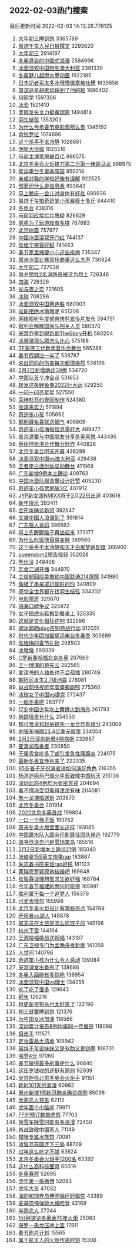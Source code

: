## 2022-02-03热门搜索 
最后更新时间 2022-02-03 14:13:26.776125 
1. [大年初三睡到饱](https://s.weibo.com/weibo?q=%E5%A4%A7%E5%B9%B4%E5%88%9D%E4%B8%89%E7%9D%A1%E5%88%B0%E9%A5%B1&Refer=top) 3365789
1. [易烊千玺人民日报撰文](https://s.weibo.com/weibo?q=%23%E6%98%93%E7%83%8A%E5%8D%83%E7%8E%BA%E4%BA%BA%E6%B0%91%E6%97%A5%E6%8A%A5%E6%92%B0%E6%96%87%23&Refer=top) 3293620
1. [大年初三](https://s.weibo.com/weibo?q=%E5%A4%A7%E5%B9%B4%E5%88%9D%E4%B8%89&Refer=top) 2914197
1. [冬奥盛会的中国式浪漫](https://s.weibo.com/weibo?q=%23%E5%86%AC%E5%A5%A5%E7%9B%9B%E4%BC%9A%E7%9A%84%E4%B8%AD%E5%9B%BD%E5%BC%8F%E6%B5%AA%E6%BC%AB%23&Refer=top) 2594996
1. [冰壶混双中国险胜澳大利亚](https://s.weibo.com/weibo?q=%E5%86%B0%E5%A3%B6%E6%B7%B7%E5%8F%8C%E4%B8%AD%E5%9B%BD%E9%99%A9%E8%83%9C%E6%BE%B3%E5%A4%A7%E5%88%A9%E4%BA%9A&Refer=top) 2381339
1. [冬奥健儿超燃水墨动画](https://s.weibo.com/weibo?q=%23%E5%86%AC%E5%A5%A5%E5%81%A5%E5%84%BF%E8%B6%85%E7%87%83%E6%B0%B4%E5%A2%A8%E5%8A%A8%E7%94%BB%23&Refer=top) 1922185
1. [日本记者买太多冰墩墩徽章被吐槽](https://s.weibo.com/weibo?q=%23%E6%97%A5%E6%9C%AC%E8%AE%B0%E8%80%85%E4%B9%B0%E5%A4%AA%E5%A4%9A%E5%86%B0%E5%A2%A9%E5%A2%A9%E5%BE%BD%E7%AB%A0%E8%A2%AB%E5%90%90%E6%A7%BD%23&Refer=top) 1839858
1. [周深追星胡歌却踩到了他的鞋](https://s.weibo.com/weibo?q=%23%E5%91%A8%E6%B7%B1%E8%BF%BD%E6%98%9F%E8%83%A1%E6%AD%8C%E5%8D%B4%E8%B8%A9%E5%88%B0%E4%BA%86%E4%BB%96%E7%9A%84%E9%9E%8B%23&Refer=top) 1696402
1. [何同学](https://s.weibo.com/weibo?q=%E4%BD%95%E5%90%8C%E5%AD%A6&Refer=top) 1597306
1. [冰壶](https://s.weibo.com/weibo?q=%E5%86%B0%E5%A3%B6&Refer=top) 1521410
1. [罗颖发长文力挺黄瑞恩](https://s.weibo.com/weibo?q=%23%E7%BD%97%E9%A2%96%E5%8F%91%E9%95%BF%E6%96%87%E5%8A%9B%E6%8C%BA%E9%BB%84%E7%91%9E%E6%81%A9%23&Refer=top) 1494814
1. [羽生结弦](https://s.weibo.com/weibo?q=%23%E7%BE%BD%E7%94%9F%E7%BB%93%E5%BC%A6%23&Refer=top) 1353203
1. [为什么今年春节电影票那么贵](https://s.weibo.com/weibo?q=%23%E4%B8%BA%E4%BB%80%E4%B9%88%E4%BB%8A%E5%B9%B4%E6%98%A5%E8%8A%82%E7%94%B5%E5%BD%B1%E7%A5%A8%E9%82%A3%E4%B9%88%E8%B4%B5%23&Refer=top) 1345192
1. [俞悦罗拉](https://s.weibo.com/weibo?q=%E4%BF%9E%E6%82%A6%E7%BD%97%E6%8B%89&Refer=top) 1074690
1. [这个杀手不太冷静](https://s.weibo.com/weibo?q=%E8%BF%99%E4%B8%AA%E6%9D%80%E6%89%8B%E4%B8%8D%E5%A4%AA%E5%86%B7%E9%9D%99&Refer=top) 1028861
1. [明星大侦探](https://s.weibo.com/weibo?q=%E6%98%8E%E6%98%9F%E5%A4%A7%E4%BE%A6%E6%8E%A2&Refer=top) 1025516
1. [马丽主演票房破百亿](https://s.weibo.com/weibo?q=%23%E9%A9%AC%E4%B8%BD%E4%B8%BB%E6%BC%94%E7%A5%A8%E6%88%BF%E7%A0%B4%E7%99%BE%E4%BA%BF%23&Refer=top) 996575
1. [北京冬奥会火炬接力第二日第一棒是马龙](https://s.weibo.com/weibo?q=%23%E5%8C%97%E4%BA%AC%E5%86%AC%E5%A5%A5%E4%BC%9A%E7%81%AB%E7%82%AC%E6%8E%A5%E5%8A%9B%E7%AC%AC%E4%BA%8C%E6%97%A5%E7%AC%AC%E4%B8%80%E6%A3%92%E6%98%AF%E9%A9%AC%E9%BE%99%23&Refer=top) 968975
1. [星运电台冬奥季阵容](https://s.weibo.com/weibo?q=%23%E6%98%9F%E8%BF%90%E7%94%B5%E5%8F%B0%E5%86%AC%E5%A5%A5%E5%AD%A3%E9%98%B5%E5%AE%B9%23&Refer=top) 950214
1. [亲戚对我的学校好像有误解](https://s.weibo.com/weibo?q=%23%E4%BA%B2%E6%88%9A%E5%AF%B9%E6%88%91%E7%9A%84%E5%AD%A6%E6%A0%A1%E5%A5%BD%E5%83%8F%E6%9C%89%E8%AF%AF%E8%A7%A3%23&Refer=top) 922525
1. [邢菲问什么是信息素](https://s.weibo.com/weibo?q=%23%E9%82%A2%E8%8F%B2%E9%97%AE%E4%BB%80%E4%B9%88%E6%98%AF%E4%BF%A1%E6%81%AF%E7%B4%A0%23&Refer=top) 893643
1. [早上赖床一会儿对身体有好处](https://s.weibo.com/weibo?q=%23%E6%97%A9%E4%B8%8A%E8%B5%96%E5%BA%8A%E4%B8%80%E4%BC%9A%E5%84%BF%E5%AF%B9%E8%BA%AB%E4%BD%93%E6%9C%89%E5%A5%BD%E5%A4%84%23&Refer=top) 880936
1. [易烊千玺拍奇迹笨小孩暴瘦十多斤](https://s.weibo.com/weibo?q=%23%E6%98%93%E7%83%8A%E5%8D%83%E7%8E%BA%E6%8B%8D%E5%A5%87%E8%BF%B9%E7%AC%A8%E5%B0%8F%E5%AD%A9%E6%9A%B4%E7%98%A6%E5%8D%81%E5%A4%9A%E6%96%A4%23&Refer=top) 844410
1. [冬奥会](https://s.weibo.com/weibo?q=%E5%86%AC%E5%A5%A5%E4%BC%9A&Refer=top) 838316
1. [马丽回应接烂片质疑](https://s.weibo.com/weibo?q=%23%E9%A9%AC%E4%B8%BD%E5%9B%9E%E5%BA%94%E6%8E%A5%E7%83%82%E7%89%87%E8%B4%A8%E7%96%91%23&Refer=top) 826629
1. [弟弟为了玩游戏有多拼](https://s.weibo.com/weibo?q=%23%E5%BC%9F%E5%BC%9F%E4%B8%BA%E4%BA%86%E7%8E%A9%E6%B8%B8%E6%88%8F%E6%9C%89%E5%A4%9A%E6%8B%BC%23&Refer=top) 767683
1. [北京地震](https://s.weibo.com/weibo?q=%E5%8C%97%E4%BA%AC%E5%9C%B0%E9%9C%87&Refer=top) 757977
1. [中国冰壶混双开门红](https://s.weibo.com/weibo?q=%23%E4%B8%AD%E5%9B%BD%E5%86%B0%E5%A3%B6%E6%B7%B7%E5%8F%8C%E5%BC%80%E9%97%A8%E7%BA%A2%23&Refer=top) 744137
1. [张佳宁笑容好甜](https://s.weibo.com/weibo?q=%23%E5%BC%A0%E4%BD%B3%E5%AE%81%E7%AC%91%E5%AE%B9%E5%A5%BD%E7%94%9C%23&Refer=top) 741483
1. [春节家里瘫要小心这些疾病](https://s.weibo.com/weibo?q=%23%E6%98%A5%E8%8A%82%E5%AE%B6%E9%87%8C%E7%98%AB%E8%A6%81%E5%B0%8F%E5%BF%83%E8%BF%99%E4%BA%9B%E7%96%BE%E7%97%85%23&Refer=top) 735347
1. [原来冰壶比赛现场商量这么大声](https://s.weibo.com/weibo?q=%23%E5%8E%9F%E6%9D%A5%E5%86%B0%E5%A3%B6%E6%AF%94%E8%B5%9B%E7%8E%B0%E5%9C%BA%E5%95%86%E9%87%8F%E8%BF%99%E4%B9%88%E5%A4%A7%E5%A3%B0%23&Refer=top) 730924
1. [大年初二](https://s.weibo.com/weibo?q=%23%E5%A4%A7%E5%B9%B4%E5%88%9D%E4%BA%8C%23&Refer=top) 727038
1. [除夕牺牲2名消防员被评为烈士](https://s.weibo.com/weibo?q=%23%E9%99%A4%E5%A4%95%E7%89%BA%E7%89%B22%E5%90%8D%E6%B6%88%E9%98%B2%E5%91%98%E8%A2%AB%E8%AF%84%E4%B8%BA%E7%83%88%E5%A3%AB%23&Refer=top) 726346
1. [四海](https://s.weibo.com/weibo?q=%E5%9B%9B%E6%B5%B7&Refer=top) 726326
1. [光与夜之恋](https://s.weibo.com/weibo?q=%E5%85%89%E4%B8%8E%E5%A4%9C%E4%B9%8B%E6%81%8B&Refer=top) 721605
1. [冰球](https://s.weibo.com/weibo?q=%E5%86%B0%E7%90%83&Refer=top) 708286
1. [冰壶混双中国两连胜](https://s.weibo.com/weibo?q=%E5%86%B0%E5%A3%B6%E6%B7%B7%E5%8F%8C%E4%B8%AD%E5%9B%BD%E4%B8%A4%E8%BF%9E%E8%83%9C&Refer=top) 680003
1. [谁能拒绝冰墩墩呢](https://s.weibo.com/weibo?q=%23%E8%B0%81%E8%83%BD%E6%8B%92%E7%BB%9D%E5%86%B0%E5%A2%A9%E5%A2%A9%E5%91%A2%23&Refer=top) 651208
1. [网络视听年度盛典快剪宣传片发布](https://s.weibo.com/weibo?q=%23%E7%BD%91%E7%BB%9C%E8%A7%86%E5%90%AC%E5%B9%B4%E5%BA%A6%E7%9B%9B%E5%85%B8%E5%BF%AB%E5%89%AA%E5%AE%A3%E4%BC%A0%E7%89%87%E5%8F%91%E5%B8%83%23&Refer=top) 594751
1. [叙利亚解散国家队相关人员](https://s.weibo.com/weibo?q=%23%E5%8F%99%E5%88%A9%E4%BA%9A%E8%A7%A3%E6%95%A3%E5%9B%BD%E5%AE%B6%E9%98%9F%E7%9B%B8%E5%85%B3%E4%BA%BA%E5%91%98%23&Refer=top) 580370
1. [宋慧乔李到晛新剧TheGlory开机](https://s.weibo.com/weibo?q=%23%E5%AE%8B%E6%85%A7%E4%B9%94%E6%9D%8E%E5%88%B0%E6%99%9B%E6%96%B0%E5%89%A7TheGlory%E5%BC%80%E6%9C%BA%23&Refer=top) 580204
1. [冰墩墩那么圆怎么比心](https://s.weibo.com/weibo?q=%23%E5%86%B0%E5%A2%A9%E5%A2%A9%E9%82%A3%E4%B9%88%E5%9C%86%E6%80%8E%E4%B9%88%E6%AF%94%E5%BF%83%23&Refer=top) 575168
1. [TF家族三代新年音乐会舞台](https://s.weibo.com/weibo?q=%23TF%E5%AE%B6%E6%97%8F%E4%B8%89%E4%BB%A3%E6%96%B0%E5%B9%B4%E9%9F%B3%E4%B9%90%E4%BC%9A%E8%88%9E%E5%8F%B0%23&Refer=top) 565286
1. [春节假期过一半了](https://s.weibo.com/weibo?q=%23%E6%98%A5%E8%8A%82%E5%81%87%E6%9C%9F%E8%BF%87%E4%B8%80%E5%8D%8A%E4%BA%86%23&Refer=top) 538787
1. [来自妈妈的伤害每次都很突然](https://s.weibo.com/weibo?q=%23%E6%9D%A5%E8%87%AA%E5%A6%88%E5%A6%88%E7%9A%84%E4%BC%A4%E5%AE%B3%E6%AF%8F%E6%AC%A1%E9%83%BD%E5%BE%88%E7%AA%81%E7%84%B6%23&Refer=top) 538196
1. [2月2日新增确诊39例](https://s.weibo.com/weibo?q=%232%E6%9C%882%E6%97%A5%E6%96%B0%E5%A2%9E%E7%A1%AE%E8%AF%8A39%E4%BE%8B%23&Refer=top) 534720
1. [中国队首个冲金点](https://s.weibo.com/weibo?q=%23%E4%B8%AD%E5%9B%BD%E9%98%9F%E9%A6%96%E4%B8%AA%E5%86%B2%E9%87%91%E7%82%B9%23&Refer=top) 531653
1. [转发这条鲤鱼春2022行大运](https://s.weibo.com/weibo?q=%23%E8%BD%AC%E5%8F%91%E8%BF%99%E6%9D%A1%E9%B2%A4%E9%B1%BC%E6%98%A52022%E8%A1%8C%E5%A4%A7%E8%BF%90%23&Refer=top) 529250
1. [一闪一闪亮星星](https://s.weibo.com/weibo?q=%E4%B8%80%E9%97%AA%E4%B8%80%E9%97%AA%E4%BA%AE%E6%98%9F%E6%98%9F&Refer=top) 527550
1. [荣梓杉签约壹同制作](https://s.weibo.com/weibo?q=%23%E8%8D%A3%E6%A2%93%E6%9D%89%E7%AD%BE%E7%BA%A6%E5%A3%B9%E5%90%8C%E5%88%B6%E4%BD%9C%23&Refer=top) 524380
1. [张泽禹实力](https://s.weibo.com/weibo?q=%23%E5%BC%A0%E6%B3%BD%E7%A6%B9%E5%AE%9E%E5%8A%9B%23&Refer=top) 511894
1. [奇迹笨小孩](https://s.weibo.com/weibo?q=%E5%A5%87%E8%BF%B9%E7%AC%A8%E5%B0%8F%E5%AD%A9&Refer=top) 505692
1. [鹅剧藏名春联送福气](https://s.weibo.com/weibo?q=%23%E9%B9%85%E5%89%A7%E8%97%8F%E5%90%8D%E6%98%A5%E8%81%94%E9%80%81%E7%A6%8F%E6%B0%94%23&Refer=top) 498808
1. [奇迹笨小孩海报信息量好大](https://s.weibo.com/weibo?q=%23%E5%A5%87%E8%BF%B9%E7%AC%A8%E5%B0%8F%E5%AD%A9%E6%B5%B7%E6%8A%A5%E4%BF%A1%E6%81%AF%E9%87%8F%E5%A5%BD%E5%A4%A7%23&Refer=top) 489477
1. [普京说要与中国朋友分享冬奥喜悦](https://s.weibo.com/weibo?q=%23%E6%99%AE%E4%BA%AC%E8%AF%B4%E8%A6%81%E4%B8%8E%E4%B8%AD%E5%9B%BD%E6%9C%8B%E5%8F%8B%E5%88%86%E4%BA%AB%E5%86%AC%E5%A5%A5%E5%96%9C%E6%82%A6%23&Refer=top) 443495
1. [蔡徐坤张淇合作舞台好炸](https://s.weibo.com/weibo?q=%23%E8%94%A1%E5%BE%90%E5%9D%A4%E5%BC%A0%E6%B7%87%E5%90%88%E4%BD%9C%E8%88%9E%E5%8F%B0%E5%A5%BD%E7%82%B8%23&Refer=top) 440826
1. [北京冬奥会明天开幕](https://s.weibo.com/weibo?q=%23%E5%8C%97%E4%BA%AC%E5%86%AC%E5%A5%A5%E4%BC%9A%E6%98%8E%E5%A4%A9%E5%BC%80%E5%B9%95%23&Refer=top) 438289
1. [冰壶混双中国vs澳大利亚](https://s.weibo.com/weibo?q=%23%E5%86%B0%E5%A3%B6%E6%B7%B7%E5%8F%8C%E4%B8%AD%E5%9B%BDvs%E6%BE%B3%E5%A4%A7%E5%88%A9%E4%BA%9A%23&Refer=top) 429436
1. [王者李白酒剑仙联动舞台](https://s.weibo.com/weibo?q=%E7%8E%8B%E8%80%85%E6%9D%8E%E7%99%BD%E9%85%92%E5%89%91%E4%BB%99%E8%81%94%E5%8A%A8%E8%88%9E%E5%8F%B0&Refer=top) 411969
1. [广东新增9例本土确诊](https://s.weibo.com/weibo?q=%23%E5%B9%BF%E4%B8%9C%E6%96%B0%E5%A2%9E9%E4%BE%8B%E6%9C%AC%E5%9C%9F%E7%A1%AE%E8%AF%8A%23&Refer=top) 409763
1. [中国冰壶队服泼墨设计好赞](https://s.weibo.com/weibo?q=%23%E4%B8%AD%E5%9B%BD%E5%86%B0%E5%A3%B6%E9%98%9F%E6%9C%8D%E6%B3%BC%E5%A2%A8%E8%AE%BE%E8%AE%A1%E5%A5%BD%E8%B5%9E%23&Refer=top) 409230
1. [奇迹笨小孩票房破3亿](https://s.weibo.com/weibo?q=%23%E5%A5%87%E8%BF%B9%E7%AC%A8%E5%B0%8F%E5%AD%A9%E7%A5%A8%E6%88%BF%E7%A0%B43%E4%BA%BF%23&Refer=top) 407912
1. [JYP新女团NMIXX将于2月22日出道](https://s.weibo.com/weibo?q=%23JYP%E6%96%B0%E5%A5%B3%E5%9B%A2NMIXX%E5%B0%86%E4%BA%8E2%E6%9C%8822%E6%97%A5%E5%87%BA%E9%81%93%23&Refer=top) 403618
1. [新年快乐](https://s.weibo.com/weibo?q=%E6%96%B0%E5%B9%B4%E5%BF%AB%E4%B9%90&Refer=top) 393411
1. [金在奂确诊新冠](https://s.weibo.com/weibo?q=%23%E9%87%91%E5%9C%A8%E5%A5%82%E7%A1%AE%E8%AF%8A%E6%96%B0%E5%86%A0%23&Refer=top) 392547
1. [又被中国人浪漫到了](https://s.weibo.com/weibo?q=%23%E5%8F%88%E8%A2%AB%E4%B8%AD%E5%9B%BD%E4%BA%BA%E6%B5%AA%E6%BC%AB%E5%88%B0%E4%BA%86%23&Refer=top) 391614
1. [广东狠人爸妈](https://s.weibo.com/weibo?q=%E5%B9%BF%E4%B8%9C%E7%8B%A0%E4%BA%BA%E7%88%B8%E5%A6%88&Refer=top) 386563
1. [早上先醒醒脑子再坐起来](https://s.weibo.com/weibo?q=%23%E6%97%A9%E4%B8%8A%E5%85%88%E9%86%92%E9%86%92%E8%84%91%E5%AD%90%E5%86%8D%E5%9D%90%E8%B5%B7%E6%9D%A5%23&Refer=top) 373177
1. [为什么吃饭快容易变胖](https://s.weibo.com/weibo?q=%23%E4%B8%BA%E4%BB%80%E4%B9%88%E5%90%83%E9%A5%AD%E5%BF%AB%E5%AE%B9%E6%98%93%E5%8F%98%E8%83%96%23&Refer=top) 369560
1. [这个杀手不太冷静和天才白痴梦适配度](https://s.weibo.com/weibo?q=%23%E8%BF%99%E4%B8%AA%E6%9D%80%E6%89%8B%E4%B8%8D%E5%A4%AA%E5%86%B7%E9%9D%99%E5%92%8C%E5%A4%A9%E6%89%8D%E7%99%BD%E7%97%B4%E6%A2%A6%E9%80%82%E9%85%8D%E5%BA%A6%23&Refer=top) 366900
1. [queendom2预告视频](https://s.weibo.com/weibo?q=%23queendom2%E9%A2%84%E5%91%8A%E8%A7%86%E9%A2%91%23&Refer=top) 352028
1. [熊出没](https://s.weibo.com/weibo?q=%E7%86%8A%E5%87%BA%E6%B2%A1&Refer=top) 348406
1. [瓦舍江湖开播](https://s.weibo.com/weibo?q=%23%E7%93%A6%E8%88%8D%E6%B1%9F%E6%B9%96%E5%BC%80%E6%92%AD%23&Refer=top) 344970
1. [工信部回应美撤销中国联通214牌照](https://s.weibo.com/weibo?q=%23%E5%B7%A5%E4%BF%A1%E9%83%A8%E5%9B%9E%E5%BA%94%E7%BE%8E%E6%92%A4%E9%94%80%E4%B8%AD%E5%9B%BD%E8%81%94%E9%80%9A214%E7%89%8C%E7%85%A7%23&Refer=top) 341980
1. [像极了串亲戚尬聊时的你](https://s.weibo.com/weibo?q=%23%E5%83%8F%E6%9E%81%E4%BA%86%E4%B8%B2%E4%BA%B2%E6%88%9A%E5%B0%AC%E8%81%8A%E6%97%B6%E7%9A%84%E4%BD%A0%23&Refer=top) 340809
1. [感觉全世界都在找羽生结弦](https://s.weibo.com/weibo?q=%23%E6%84%9F%E8%A7%89%E5%85%A8%E4%B8%96%E7%95%8C%E9%83%BD%E5%9C%A8%E6%89%BE%E7%BE%BD%E7%94%9F%E7%BB%93%E5%BC%A6%23&Refer=top) 334202
1. [电影票房](https://s.weibo.com/weibo?q=%E7%94%B5%E5%BD%B1%E7%A5%A8%E6%88%BF&Refer=top) 329870
1. [四海口碑争议](https://s.weibo.com/weibo?q=%23%E5%9B%9B%E6%B5%B7%E5%8F%A3%E7%A2%91%E4%BA%89%E8%AE%AE%23&Refer=top) 325972
1. [女子把虎头鞋搬到餐桌上](https://s.weibo.com/weibo?q=%23%E5%A5%B3%E5%AD%90%E6%8A%8A%E8%99%8E%E5%A4%B4%E9%9E%8B%E6%90%AC%E5%88%B0%E9%A4%90%E6%A1%8C%E4%B8%8A%23&Refer=top) 325335
1. [这就是文化猖狂症吧](https://s.weibo.com/weibo?q=%23%E8%BF%99%E5%B0%B1%E6%98%AF%E6%96%87%E5%8C%96%E7%8C%96%E7%8B%82%E7%97%87%E5%90%A7%23&Refer=top) 322596
1. [胡冰卿晒plog告别特战行动](https://s.weibo.com/weibo?q=%23%E8%83%A1%E5%86%B0%E5%8D%BF%E6%99%92plog%E5%91%8A%E5%88%AB%E7%89%B9%E6%88%98%E8%A1%8C%E5%8A%A8%23&Refer=top) 312031
1. [时代少年团加盟星运电台冬奥季](https://s.weibo.com/weibo?q=%23%E6%97%B6%E4%BB%A3%E5%B0%91%E5%B9%B4%E5%9B%A2%E5%8A%A0%E7%9B%9F%E6%98%9F%E8%BF%90%E7%94%B5%E5%8F%B0%E5%86%AC%E5%A5%A5%E5%AD%A3%23&Refer=top) 305689
1. [张桂梅的春节礼物](https://s.weibo.com/weibo?q=%23%E5%BC%A0%E6%A1%82%E6%A2%85%E7%9A%84%E6%98%A5%E8%8A%82%E7%A4%BC%E7%89%A9%23&Refer=top) 298503
1. [冰墩墩](https://s.weibo.com/weibo?q=%23%E5%86%B0%E5%A2%A9%E5%A2%A9%23&Refer=top) 290339
1. [C罗新春祝福北京冬奥](https://s.weibo.com/weibo?q=%23C%E7%BD%97%E6%96%B0%E6%98%A5%E7%A5%9D%E7%A6%8F%E5%8C%97%E4%BA%AC%E5%86%AC%E5%A5%A5%23&Refer=top) 287669
1. [王一博演的蒋先云](https://s.weibo.com/weibo?q=%23%E7%8E%8B%E4%B8%80%E5%8D%9A%E6%BC%94%E7%9A%84%E8%92%8B%E5%85%88%E4%BA%91%23&Refer=top) 282565
1. [爱读书的人独处也不会孤独](https://s.weibo.com/weibo?q=%23%E7%88%B1%E8%AF%BB%E4%B9%A6%E7%9A%84%E4%BA%BA%E7%8B%AC%E5%A4%84%E4%B9%9F%E4%B8%8D%E4%BC%9A%E5%AD%A4%E7%8B%AC%23&Refer=top) 280749
1. [朝阳区发生2.7级地震](https://s.weibo.com/weibo?q=%23%E6%9C%9D%E9%98%B3%E5%8C%BA%E5%8F%91%E7%94%9F2.7%E7%BA%A7%E5%9C%B0%E9%9C%87%23&Refer=top) 276081
1. [肖战网络视听年度盛典剧照](https://s.weibo.com/weibo?q=%23%E8%82%96%E6%88%98%E7%BD%91%E7%BB%9C%E8%A7%86%E5%90%AC%E5%B9%B4%E5%BA%A6%E7%9B%9B%E5%85%B8%E5%89%A7%E7%85%A7%23&Refer=top) 275360
1. [冰球女子中国vs捷克](https://s.weibo.com/weibo?q=%E5%86%B0%E7%90%83%E5%A5%B3%E5%AD%90%E4%B8%AD%E5%9B%BDvs%E6%8D%B7%E5%85%8B&Refer=top) 272437
1. [一起冬奥吧](https://s.weibo.com/weibo?q=%E4%B8%80%E8%B5%B7%E5%86%AC%E5%A5%A5%E5%90%A7&Refer=top) 263777
1. [17岁中国少年水上舞狮火到海外](https://s.weibo.com/weibo?q=%2317%E5%B2%81%E4%B8%AD%E5%9B%BD%E5%B0%91%E5%B9%B4%E6%B0%B4%E4%B8%8A%E8%88%9E%E7%8B%AE%E7%81%AB%E5%88%B0%E6%B5%B7%E5%A4%96%23&Refer=top) 261793
1. [佛跳墙里有什么](https://s.weibo.com/weibo?q=%23%E4%BD%9B%E8%B7%B3%E5%A2%99%E9%87%8C%E6%9C%89%E4%BB%80%E4%B9%88%23&Refer=top) 254550
1. [郁可唯说和赵丽颖朱一龙合作有缘分](https://s.weibo.com/weibo?q=%23%E9%83%81%E5%8F%AF%E5%94%AF%E8%AF%B4%E5%92%8C%E8%B5%B5%E4%B8%BD%E9%A2%96%E6%9C%B1%E4%B8%80%E9%BE%99%E5%90%88%E4%BD%9C%E6%9C%89%E7%BC%98%E5%88%86%23&Refer=top) 243009
1. [刘强东捐赠23.4亿美元股票](https://s.weibo.com/weibo?q=%23%E5%88%98%E5%BC%BA%E4%B8%9C%E6%8D%90%E8%B5%A023.4%E4%BA%BF%E7%BE%8E%E5%85%83%E8%82%A1%E7%A5%A8%23&Refer=top) 234554
1. [2月2日深圳新增4例病例](https://s.weibo.com/weibo?q=%232%E6%9C%882%E6%97%A5%E6%B7%B1%E5%9C%B3%E6%96%B0%E5%A2%9E4%E4%BE%8B%E7%97%85%E4%BE%8B%23&Refer=top) 232667
1. [翟潇闻孤勇者](https://s.weibo.com/weibo?q=%23%E7%BF%9F%E6%BD%87%E9%97%BB%E5%AD%A4%E5%8B%87%E8%80%85%23&Refer=top) 230850
1. [干果零食吃多了或引发急性胰腺炎](https://s.weibo.com/weibo?q=%23%E5%B9%B2%E6%9E%9C%E9%9B%B6%E9%A3%9F%E5%90%83%E5%A4%9A%E4%BA%86%E6%88%96%E5%BC%95%E5%8F%91%E6%80%A5%E6%80%A7%E8%83%B0%E8%85%BA%E7%82%8E%23&Refer=top) 224975
1. [最新冬奥宣传片来了](https://s.weibo.com/weibo?q=%23%E6%9C%80%E6%96%B0%E5%86%AC%E5%A5%A5%E5%AE%A3%E4%BC%A0%E7%89%87%E6%9D%A5%E4%BA%86%23&Refer=top) 222035
1. [95岁姜子牙扮演者讲如何演好角色](https://s.weibo.com/weibo?q=%2395%E5%B2%81%E5%A7%9C%E5%AD%90%E7%89%99%E6%89%AE%E6%BC%94%E8%80%85%E8%AE%B2%E5%A6%82%E4%BD%95%E6%BC%94%E5%A5%BD%E8%A7%92%E8%89%B2%23&Refer=top) 216355
1. [杨洋迪丽热巴烟火星辰致敬中国航天](https://s.weibo.com/weibo?q=%23%E6%9D%A8%E6%B4%8B%E8%BF%AA%E4%B8%BD%E7%83%AD%E5%B7%B4%E7%83%9F%E7%81%AB%E6%98%9F%E8%BE%B0%E8%87%B4%E6%95%AC%E4%B8%AD%E5%9B%BD%E8%88%AA%E5%A4%A9%23&Refer=top) 215136
1. [深圳此前4例均为奥密克戎](https://s.weibo.com/weibo?q=%23%E6%B7%B1%E5%9C%B3%E6%AD%A4%E5%89%8D4%E4%BE%8B%E5%9D%87%E4%B8%BA%E5%A5%A5%E5%AF%86%E5%85%8B%E6%88%8E%23&Refer=top) 204694
1. [看不懂冰壶但看得津津有味](https://s.weibo.com/weibo?q=%23%E7%9C%8B%E4%B8%8D%E6%87%82%E5%86%B0%E5%A3%B6%E4%BD%86%E7%9C%8B%E5%BE%97%E6%B4%A5%E6%B4%A5%E6%9C%89%E5%91%B3%23&Refer=top) 204081
1. [朱一龙演唱送别](https://s.weibo.com/weibo?q=%23%E6%9C%B1%E4%B8%80%E9%BE%99%E6%BC%94%E5%94%B1%E9%80%81%E5%88%AB%23&Refer=top) 203870
1. [北京冬奥会](https://s.weibo.com/weibo?q=%E5%8C%97%E4%BA%AC%E5%86%AC%E5%A5%A5%E4%BC%9A&Refer=top) 201914
1. [2022北京冬奥首战](https://s.weibo.com/weibo?q=%232022%E5%8C%97%E4%BA%AC%E5%86%AC%E5%A5%A5%E9%A6%96%E6%88%98%23&Refer=top) 199804
1. [一口一个柿子饭](https://s.weibo.com/weibo?q=%23%E4%B8%80%E5%8F%A3%E4%B8%80%E4%B8%AA%E6%9F%BF%E5%AD%90%E9%A5%AD%23&Refer=top) 193762
1. [原来冬奥火炬里面长这样](https://s.weibo.com/weibo?q=%23%E5%8E%9F%E6%9D%A5%E5%86%AC%E5%A5%A5%E7%81%AB%E7%82%AC%E9%87%8C%E9%9D%A2%E9%95%BF%E8%BF%99%E6%A0%B7%23&Refer=top) 193085
1. [中国跳水队入围劳伦斯最佳团队候选](https://s.weibo.com/weibo?q=%23%E4%B8%AD%E5%9B%BD%E8%B7%B3%E6%B0%B4%E9%98%9F%E5%85%A5%E5%9B%B4%E5%8A%B3%E4%BC%A6%E6%96%AF%E6%9C%80%E4%BD%B3%E5%9B%A2%E9%98%9F%E5%80%99%E9%80%89%23&Refer=top) 192779
1. [虞书欣说自己是雪场笨鸟](https://s.weibo.com/weibo?q=%23%E8%99%9E%E4%B9%A6%E6%AC%A3%E8%AF%B4%E8%87%AA%E5%B7%B1%E6%98%AF%E9%9B%AA%E5%9C%BA%E7%AC%A8%E9%B8%9F%23&Refer=top) 185516
1. [2月2日新增本土确诊21例](https://s.weibo.com/weibo?q=2%E6%9C%882%E6%97%A5%E6%96%B0%E5%A2%9E%E6%9C%AC%E5%9C%9F%E7%A1%AE%E8%AF%8A21%E4%BE%8B&Refer=top) 185040
1. [张峻豪15S英文快嘴rap](https://s.weibo.com/weibo?q=%23%E5%BC%A0%E5%B3%BB%E8%B1%AA15S%E8%8B%B1%E6%96%87%E5%BF%AB%E5%98%B4rap%23&Refer=top) 183887
1. [朱志鑫书院来信rap好稳](https://s.weibo.com/weibo?q=%23%E6%9C%B1%E5%BF%97%E9%91%AB%E4%B9%A6%E9%99%A2%E6%9D%A5%E4%BF%A1rap%E5%A5%BD%E7%A8%B3%23&Refer=top) 181123
1. [黄瑞恩罗颖原地结婚吧](https://s.weibo.com/weibo?q=%23%E9%BB%84%E7%91%9E%E6%81%A9%E7%BD%97%E9%A2%96%E5%8E%9F%E5%9C%B0%E7%BB%93%E5%A9%9A%E5%90%A7%23&Refer=top) 169648
1. [张智霖谈理想型求生欲好强](https://s.weibo.com/weibo?q=%23%E5%BC%A0%E6%99%BA%E9%9C%96%E8%B0%88%E7%90%86%E6%83%B3%E5%9E%8B%E6%B1%82%E7%94%9F%E6%AC%B2%E5%A5%BD%E5%BC%BA%23&Refer=top) 168784
1. [今年春节福建的雨何时能停](https://s.weibo.com/weibo?q=%23%E4%BB%8A%E5%B9%B4%E6%98%A5%E8%8A%82%E7%A6%8F%E5%BB%BA%E7%9A%84%E9%9B%A8%E4%BD%95%E6%97%B6%E8%83%BD%E5%81%9C%23&Refer=top) 165991
1. [胜利属于每一个追梦人](https://s.weibo.com/weibo?q=%23%E8%83%9C%E5%88%A9%E5%B1%9E%E4%BA%8E%E6%AF%8F%E4%B8%80%E4%B8%AA%E8%BF%BD%E6%A2%A6%E4%BA%BA%23&Refer=top) 156376
1. [可爱表情包](https://s.weibo.com/weibo?q=%23%E5%8F%AF%E7%88%B1%E8%A1%A8%E6%83%85%E5%8C%85%23&Refer=top) 155998
1. [北京冬奥火炬设计有哪些亮点](https://s.weibo.com/weibo?q=%23%E5%8C%97%E4%BA%AC%E5%86%AC%E5%A5%A5%E7%81%AB%E7%82%AC%E8%AE%BE%E8%AE%A1%E6%9C%89%E5%93%AA%E4%BA%9B%E4%BA%AE%E7%82%B9%23&Refer=top) 154769
1. [开拓者vs湖人](https://s.weibo.com/weibo?q=%23%E5%BC%80%E6%8B%93%E8%80%85vs%E6%B9%96%E4%BA%BA%23&Refer=top) 149878
1. [航天员在太空是怎么吃饺子的](https://s.weibo.com/weibo?q=%23%E8%88%AA%E5%A4%A9%E5%91%98%E5%9C%A8%E5%A4%AA%E7%A9%BA%E6%98%AF%E6%80%8E%E4%B9%88%E5%90%83%E9%A5%BA%E5%AD%90%E7%9A%84%23&Refer=top) 145198
1. [杭州下雪](https://s.weibo.com/weibo?q=%23%E6%9D%AD%E5%B7%9E%E4%B8%8B%E9%9B%AA%23&Refer=top) 144164
1. [王源投福挑战送祝福](https://s.weibo.com/weibo?q=%23%E7%8E%8B%E6%BA%90%E6%8A%95%E7%A6%8F%E6%8C%91%E6%88%98%E9%80%81%E7%A5%9D%E7%A6%8F%23&Refer=top) 143187
1. [广东卫视专门为孟晚舟发新歌](https://s.weibo.com/weibo?q=%23%E5%B9%BF%E4%B8%9C%E5%8D%AB%E8%A7%86%E4%B8%93%E9%97%A8%E4%B8%BA%E5%AD%9F%E6%99%9A%E8%88%9F%E5%8F%91%E6%96%B0%E6%AD%8C%23&Refer=top) 141059
1. [人世间](https://s.weibo.com/weibo?q=%E4%BA%BA%E4%B8%96%E9%97%B4&Refer=top) 140796
1. [奇迹笨小孩为什么令人感动](https://s.weibo.com/weibo?q=%23%E5%A5%87%E8%BF%B9%E7%AC%A8%E5%B0%8F%E5%AD%A9%E4%B8%BA%E4%BB%80%E4%B9%88%E4%BB%A4%E4%BA%BA%E6%84%9F%E5%8A%A8%23&Refer=top) 139084
1. [天宫课堂出番外了](https://s.weibo.com/weibo?q=%23%E5%A4%A9%E5%AE%AB%E8%AF%BE%E5%A0%82%E5%87%BA%E7%95%AA%E5%A4%96%E4%BA%86%23&Refer=top) 138686
1. [冬奥入画能有多惊艳](https://s.weibo.com/weibo?q=%23%E5%86%AC%E5%A5%A5%E5%85%A5%E7%94%BB%E8%83%BD%E6%9C%89%E5%A4%9A%E6%83%8A%E8%89%B3%23&Refer=top) 136954
1. [冰壶混双中国vs瑞士](https://s.weibo.com/weibo?q=%23%E5%86%B0%E5%A3%B6%E6%B7%B7%E5%8F%8C%E4%B8%AD%E5%9B%BDvs%E7%91%9E%E5%A3%AB%23&Refer=top) 134255
1. [吃了吃了很多](https://s.weibo.com/weibo?q=%23%E5%90%83%E4%BA%86%E5%90%83%E4%BA%86%E5%BE%88%E5%A4%9A%23&Refer=top) 129643
1. [拜年](https://s.weibo.com/weibo?q=%E6%8B%9C%E5%B9%B4&Refer=top) 126216
1. [林更新带狗头也太好笑了](https://s.weibo.com/weibo?q=%23%E6%9E%97%E6%9B%B4%E6%96%B0%E5%B8%A6%E7%8B%97%E5%A4%B4%E4%B9%9F%E5%A4%AA%E5%A5%BD%E7%AC%91%E4%BA%86%23&Refer=top) 122196
1. [初三就要睡到饱](https://s.weibo.com/weibo?q=%23%E5%88%9D%E4%B8%89%E5%B0%B1%E8%A6%81%E7%9D%A1%E5%88%B0%E9%A5%B1%23&Refer=top) 121376
1. [为中国女冰加油](https://s.weibo.com/weibo?q=%E4%B8%BA%E4%B8%AD%E5%9B%BD%E5%A5%B3%E5%86%B0%E5%8A%A0%E6%B2%B9&Refer=top) 118566
1. [深圳累计报告8例均属同一传播链](https://s.weibo.com/weibo?q=%23%E6%B7%B1%E5%9C%B3%E7%B4%AF%E8%AE%A1%E6%8A%A5%E5%91%8A8%E4%BE%8B%E5%9D%87%E5%B1%9E%E5%90%8C%E4%B8%80%E4%BC%A0%E6%92%AD%E9%93%BE%23&Refer=top) 118086
1. [狙击手](https://s.weibo.com/weibo?q=%E7%8B%99%E5%87%BB%E6%89%8B&Refer=top) 111571
1. [定妆雷品大清单](https://s.weibo.com/weibo?q=%E5%AE%9A%E5%A6%86%E9%9B%B7%E5%93%81%E5%A4%A7%E6%B8%85%E5%8D%95&Refer=top) 109942
1. [易烊千玺说妹妹又是软肋又是铠甲](https://s.weibo.com/weibo?q=%23%E6%98%93%E7%83%8A%E5%8D%83%E7%8E%BA%E8%AF%B4%E5%A6%B9%E5%A6%B9%E5%8F%88%E6%98%AF%E8%BD%AF%E8%82%8B%E5%8F%88%E6%98%AF%E9%93%A0%E7%94%B2%23&Refer=top) 106701
1. [哈登4分](https://s.weibo.com/weibo?q=%E5%93%88%E7%99%BB4%E5%88%86&Refer=top) 97060
1. [春节做得最多的事是什么](https://s.weibo.com/weibo?q=%23%E6%98%A5%E8%8A%82%E5%81%9A%E5%BE%97%E6%9C%80%E5%A4%9A%E7%9A%84%E4%BA%8B%E6%98%AF%E4%BB%80%E4%B9%88%23&Refer=top) 96840
1. [这压岁钱收的还挺有原则](https://s.weibo.com/weibo?q=%23%E8%BF%99%E5%8E%8B%E5%B2%81%E9%92%B1%E6%94%B6%E7%9A%84%E8%BF%98%E6%8C%BA%E6%9C%89%E5%8E%9F%E5%88%99%23&Refer=top) 92939
1. [吴京担任北京冬奥会火炬手](https://s.weibo.com/weibo?q=%23%E5%90%B4%E4%BA%AC%E6%8B%85%E4%BB%BB%E5%8C%97%E4%BA%AC%E5%86%AC%E5%A5%A5%E4%BC%9A%E7%81%AB%E7%82%AC%E6%89%8B%23&Refer=top) 91151
1. [耗时101天的浪漫](https://s.weibo.com/weibo?q=%23%E8%80%97%E6%97%B6101%E5%A4%A9%E7%9A%84%E6%B5%AA%E6%BC%AB%23&Refer=top) 90962
1. [惠州新增1例新冠肺炎确诊病例](https://s.weibo.com/weibo?q=%23%E6%83%A0%E5%B7%9E%E6%96%B0%E5%A2%9E1%E4%BE%8B%E6%96%B0%E5%86%A0%E8%82%BA%E7%82%8E%E7%A1%AE%E8%AF%8A%E7%97%85%E4%BE%8B%23&Refer=top) 85098
1. [半熟恋人预告](https://s.weibo.com/weibo?q=%23%E5%8D%8A%E7%86%9F%E6%81%8B%E4%BA%BA%E9%A2%84%E5%91%8A%23&Refer=top) 82112
1. [虎年画个小脑斧](https://s.weibo.com/weibo?q=%23%E8%99%8E%E5%B9%B4%E7%94%BB%E4%B8%AA%E5%B0%8F%E8%84%91%E6%96%A7%23&Refer=top) 79871
1. [FF91预订数据虚假](https://s.weibo.com/weibo?q=%23FF91%E9%A2%84%E8%AE%A2%E6%95%B0%E6%8D%AE%E8%99%9A%E5%81%87%23&Refer=top) 77703
1. [除雪车除雪时能有多浪漫](https://s.weibo.com/weibo?q=%23%E9%99%A4%E9%9B%AA%E8%BD%A6%E9%99%A4%E9%9B%AA%E6%97%B6%E8%83%BD%E6%9C%89%E5%A4%9A%E6%B5%AA%E6%BC%AB%23&Refer=top) 72450
1. [肖战致敬中国军人](https://s.weibo.com/weibo?q=%23%E8%82%96%E6%88%98%E8%87%B4%E6%95%AC%E4%B8%AD%E5%9B%BD%E5%86%9B%E4%BA%BA%23&Refer=top) 71149
1. [猫咪专属水族馆](https://s.weibo.com/weibo?q=%23%E7%8C%AB%E5%92%AA%E4%B8%93%E5%B1%9E%E6%B0%B4%E6%97%8F%E9%A6%86%23&Refer=top) 70081
1. [凌智范苏圆连下三局](https://s.weibo.com/weibo?q=%23%E5%87%8C%E6%99%BA%E8%8C%83%E8%8B%8F%E5%9C%86%E8%BF%9E%E4%B8%8B%E4%B8%89%E5%B1%80%23&Refer=top) 68709
1. [过年这么吃才不腻](https://s.weibo.com/weibo?q=%23%E8%BF%87%E5%B9%B4%E8%BF%99%E4%B9%88%E5%90%83%E6%89%8D%E4%B8%8D%E8%85%BB%23&Refer=top) 63624
1. [北京冬奥会火炬手1200名](https://s.weibo.com/weibo?q=%23%E5%8C%97%E4%BA%AC%E5%86%AC%E5%A5%A5%E4%BC%9A%E7%81%AB%E7%82%AC%E6%89%8B1200%E5%90%8D%23&Refer=top) 63392
1. [这什么高科技面具](https://s.weibo.com/weibo?q=%23%E8%BF%99%E4%BB%80%E4%B9%88%E9%AB%98%E7%A7%91%E6%8A%80%E9%9D%A2%E5%85%B7%23&Refer=top) 60319
1. [冬奥赛程](https://s.weibo.com/weibo?q=%E5%86%AC%E5%A5%A5%E8%B5%9B%E7%A8%8B&Refer=top) 52695
1. [虎年第一条微博](https://s.weibo.com/weibo?q=%23%E8%99%8E%E5%B9%B4%E7%AC%AC%E4%B8%80%E6%9D%A1%E5%BE%AE%E5%8D%9A%23&Refer=top) 52093
1. [虎年大吉](https://s.weibo.com/weibo?q=%23%E8%99%8E%E5%B9%B4%E5%A4%A7%E5%90%89%23&Refer=top) 47032
1. [海豹和饲养员伸脖循环好魔性](https://s.weibo.com/weibo?q=%23%E6%B5%B7%E8%B1%B9%E5%92%8C%E9%A5%B2%E5%85%BB%E5%91%98%E4%BC%B8%E8%84%96%E5%BE%AA%E7%8E%AF%E5%A5%BD%E9%AD%94%E6%80%A7%23&Refer=top) 43389
1. [麦基恐怖弹跳大帽哈登](https://s.weibo.com/weibo?q=%23%E9%BA%A6%E5%9F%BA%E6%81%90%E6%80%96%E5%BC%B9%E8%B7%B3%E5%A4%A7%E5%B8%BD%E5%93%88%E7%99%BB%23&Refer=top) 43169
1. [半熟恋人](https://s.weibo.com/weibo?q=%E5%8D%8A%E7%86%9F%E6%81%8B%E4%BA%BA&Refer=top) 27244
1. [1分钟速览冬奥会70年火炬](https://s.weibo.com/weibo?q=%231%E5%88%86%E9%92%9F%E9%80%9F%E8%A7%88%E5%86%AC%E5%A5%A5%E4%BC%9A70%E5%B9%B4%E7%81%AB%E7%82%AC%23&Refer=top) 25083
1. [保罗一条龙压哨上篮](https://s.weibo.com/weibo?q=%23%E4%BF%9D%E7%BD%97%E4%B8%80%E6%9D%A1%E9%BE%99%E5%8E%8B%E5%93%A8%E4%B8%8A%E7%AF%AE%23&Refer=top) 17811
1. [春节刷片计划](https://s.weibo.com/weibo?q=%23%E6%98%A5%E8%8A%82%E5%88%B7%E7%89%87%E8%AE%A1%E5%88%92%23&Refer=top) 15565
1. [属于航天人的火炬传递时刻](https://s.weibo.com/weibo?q=%23%E5%B1%9E%E4%BA%8E%E8%88%AA%E5%A4%A9%E4%BA%BA%E7%9A%84%E7%81%AB%E7%82%AC%E4%BC%A0%E9%80%92%E6%97%B6%E5%88%BB%23&Refer=top) 15306

